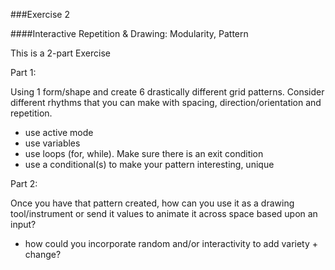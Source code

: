 ###Exercise 2

####Interactive Repetition & Drawing: Modularity, Pattern

 This is a 2-part Exercise



Part 1:

 Using 1 form/shape and create 6 drastically different grid patterns. Consider different rhythms that you can make with spacing, direction/orientation and repetition. 

 - use active mode
 - use variables
 - use loops (for, while). Make sure there is an exit condition
 - use a conditional(s) to make your pattern interesting, unique


Part 2:

Once you have that pattern created, how can you use it as a drawing tool/instrument or send it values to animate it across space based upon an input?
 - how could you incorporate random and/or interactivity to add variety + change?
